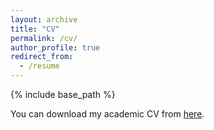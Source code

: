 ```yaml
---
layout: archive
title: "CV"
permalink: /cv/
author_profile: true
redirect_from:
  - /resume
---
```


{% include base_path %}

You can download my academic CV from [here](https://github.com/farhad-aman/farhad-aman.github.io/raw/master/files/cv.pdf).
